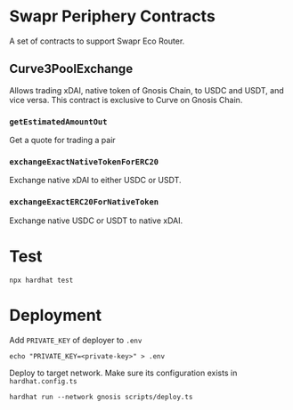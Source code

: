 # Swapr Periphery Contracts

A set of contracts to support Swapr Eco Router.

## Curve3PoolExchange

Allows trading xDAI, native token of Gnosis Chain, to USDC and USDT, and vice versa. This contract is exclusive to Curve on Gnosis Chain.

### `getEstimatedAmountOut`

Get a quote for trading a pair

### `exchangeExactNativeTokenForERC20`

Exchange native xDAI to either USDC or USDT.

### `exchangeExactERC20ForNativeToken`

Exchange native USDC or USDT to native xDAI.

# Test

```shell
npx hardhat test
```

# Deployment

Add `PRIVATE_KEY` of deployer to `.env`

```shell
echo "PRIVATE_KEY=<private-key>" > .env
```

Deploy to target network. Make sure its configuration exists in `hardhat.config.ts`

```shell
hardhat run --network gnosis scripts/deploy.ts
```
